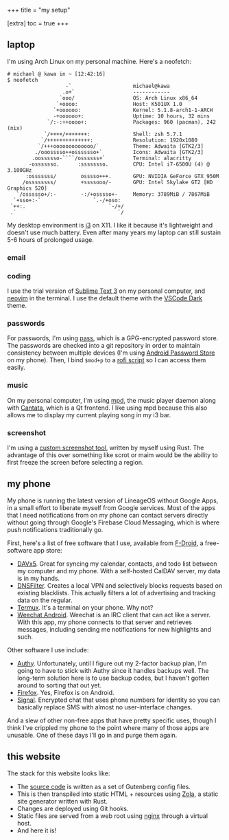 +++
title = "my setup"

[extra]
toc = true
+++

## laptop

I'm using Arch Linux on my personal machine. Here's a neofetch:

```
# michael @ kawa in ~ [12:42:16]
$ neofetch
                   -`                    michael@kawa
                  .o+`                   ------------
                 `ooo/                   OS: Arch Linux x86_64
                `+oooo:                  Host: K501UX 1.0
               `+oooooo:                 Kernel: 5.1.8-arch1-1-ARCH
               -+oooooo+:                Uptime: 10 hours, 32 mins
             `/:-:++oooo+:               Packages: 960 (pacman), 242 (nix)
            `/++++/+++++++:              Shell: zsh 5.7.1
           `/++++++++++++++:             Resolution: 1920x1080
          `/+++ooooooooooooo/`           Theme: Adwaita [GTK2/3]
         ./ooosssso++osssssso+`          Icons: Adwaita [GTK2/3]
        .oossssso-````/ossssss+`         Terminal: alacritty
       -osssssso.      :ssssssso.        CPU: Intel i7-6500U (4) @ 3.100GHz
      :osssssss/        osssso+++.       GPU: NVIDIA GeForce GTX 950M
     /ossssssss/        +ssssooo/-       GPU: Intel Skylake GT2 [HD Graphics 520]
   `/ossssso+/:-        -:/+osssso+-     Memory: 3789MiB / 7867MiB
  `+sso+:-`                 `.-/+oso:
 `++:.                           `-/+/
 .`                                 `/
```

My desktop environment is [i3](https://i3wm.org) on X11. I like it because it's lightweight and doesn't use much battery. Even after many years my laptop can still sustain 5-6 hours of prolonged usage.

### email



### coding

I use the trial version of [Sublime Text 3](http://www.sublimetext.com/) on my personal computer, and [neovim](https://neovim.io/) in the terminal. I use the default theme with the [VSCode Dark](https://github.com/nikeee/visual-studio-dark) theme.

### passwords

For passwords, I'm using [pass](https://www.passwordstore.org/), which is a GPG-encrypted password store. The passwords are checked into a git repository in order to maintain consistency between multiple devices (I'm using [Android Password Store](https://github.com/zeapo/Android-Password-Store) on my phone). Then, I bind `$mod+p` to a [rofi script](https://git.iptq.io/michael/dotfiles/src/branch/master/.local/scripts/passmenu) so I can access them easily.

### music

On my personal computer, I'm using [mpd](https://www.musicpd.org/), the music player daemon along with [Cantata](https://github.com/CDrummond/cantata), which is a Qt frontend. I like using mpd because this also allows me to display my current playing song in my i3 bar.

### screenshot

I'm using a [custom screenshot tool](https://git.iptq.io/michael/leanshot), written by myself using Rust. The advantage of this over something like scrot or maim would be the ability to first freeze the screen before selecting a region.

## my phone

My phone is running the latest version of LineageOS without Google Apps, in a small effort to liberate myself from Google services. Most of the apps that I need notifications from on my phone can contact servers directly without going through Google's Firebase Cloud Messaging, which is where push notifications traditionally go.

First, here's a list of free software that I use, available from [F-Droid](https://f-droid.org/en/), a free-software app store:

- [DAVx5](https://f-droid.org/en/packages/at.bitfire.davdroid/). Great for syncing my calendar, contacts, and todo list between my computer and my phone. With a self-hosted CalDAV server, my data is in my hands.
- [DNSFilter](https://f-droid.org/en/packages/dnsfilter.android). Creates a local VPN and selectively blocks requests based on existing blacklists. This actually filters a lot of advertising and tracking data on the regular.
- [Termux](https://f-droid.org/en/packages/com.termux/). It's a terminal on your phone. Why not?
- [Weechat Android](https://f-droid.org/en/packages/com.ubergeek42.WeechatAndroid/). Weechat is an IRC client that can act like a server. With this app, my phone connects to that server and retrieves messages, including sending me notifications for new highlights and such.

Other software I use include:

- [Authy](https://authy.com/). Unfortunately, until I figure out my 2-factor backup plan, I'm going to have to stick with Authy since it handles backups well. The long-term solution here is to use backup codes, but I haven't gotten around to sorting that out yet.
- [Firefox](https://www.mozilla.org/en-US/firefox/mobile/). Yes, Firefox is on Android.
- [Signal](https://signal.org/). Encrypted chat that uses phone numbers for identity so you can basically replace SMS with almost no user-interface changes.

And a slew of other non-free apps that have pretty specific uses, though I think I've crippled my phone to the point where many of those apps are unusable. One of these days I'll go in and purge them again.

## this website

The stack for this website looks like:

- The [source code](https://git.iptq.io/michael/blog) is written as a set of Gutenberg config files.
- This is then transpiled into static HTML + resources using [Zola](https://getzola.org/), a static site generator written with Rust.
- Changes are deployed using Git hooks.
- Static files are served from a web root using [nginx](https://nginx.org/en/) through a virtual host.
- And here it is!
